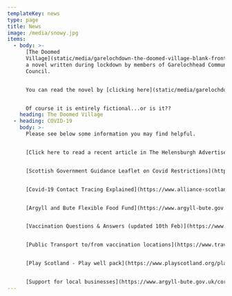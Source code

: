 ```yaml
---
templateKey: news
type: page
title: News
image: /media/snowy.jpg
items:
  - body: >-
      [The Doomed
      Village](static/media/garelochdown-the-doomed-village-blank-front.pdf) is
      a novel written during lockdown by members of Garelochhead Community
      Council. 


      You can read the novel by [clicking here](static/media/garelochdown-the-doomed-village-blank-front.pdf) and we really hope you enjoy it. 


      Of course it is entirely fictional...or is it??
    heading: The Doomed Village
  - heading: COVID-19
    body: >-
      Please see below some information you may find helpful.


      [Click here to read a recent article in The Helensburgh Advertiser](https://www.helensburghadvertiser.co.uk/news/19179120.garelochhead-community-councils-message-thanks-villages-litter-heroes/)


      [Scottish Government Guidance Leaflet on Covid Restrictions](https://www.gov.scot/binaries/content/documents/govscot/publications/factsheet/2021/01/coronavirus-covid-19-stay-at-home-infographic/documents/stay-at-home-infographic/stay-at-home-infographic/govscot%3Adocument/Stay%2Bat%2BHome%2Binfographic%2B-%2B19%2BJanuary%2B2021.pdf)


      [Covid-19 Contact Tracing Explained](https://www.alliance-scotland.org.uk/blog/news/covid-19-contact-tracing-explained/)


      [Argyll and Bute Flexible Food Fund](https://www.argyll-bute.gov.uk/forms/flexible-food-fund)


      [Vaccination Questions & Answers (updated 10th Feb)](https://www.argyll-bute.gov.uk/vaccination-questions-and-answers)


      [Public Transport to/from vaccination locations](https://www.travelinescotland.com/vaccination)


      [Play Scotland - Play well pack](https://www.playscotland.org/play-well-pack/)


      [Support for local businesses](https://www.argyll-bute.gov.uk/coronavirus-information-businesses)
---
```

